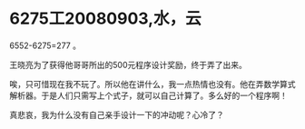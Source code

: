 # 6275工20080903,水，云

6552-6275=277 。

王晓亮为了获得他哥哥所出的500元程序设计奖励，终于弄了出来。

唉，只可惜现在我不玩了。所以他在讲什么，我一点热情也没有。他在弄数学算式解析器。于是人们只需写上个式子，就可以自己计算了。多么好的一个程序啊！

真悲哀，我为什么没有自己亲手设计一下的冲动呢？心冷了？
